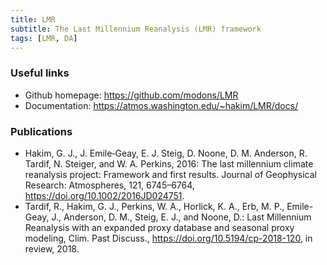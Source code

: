 ```yaml
---
title: LMR
subtitle: The Last Millennium Reanalysis (LMR) framework
tags: [LMR, DA]
---
```


### Useful links

+ Github homepage: <https://github.com/modons/LMR>
+ Documentation: <https://atmos.washington.edu/~hakim/LMR/docs/>

### Publications

+ Hakim, G. J., J. Emile‐Geay, E. J. Steig, D. Noone, D. M. Anderson, R.  Tardif, N. Steiger, and W. A. Perkins, 2016: The last millennium climate reanalysis project: Framework and first results. Journal of Geophysical Research: Atmospheres, 121, 6745–6764, <https://doi.org/10.1002/2016JD024751>.
+ Tardif, R., Hakim, G. J., Perkins, W. A., Horlick, K. A., Erb, M. P., Emile-Geay, J., Anderson, D. M., Steig, E. J., and Noone, D.: Last Millennium Reanalysis with an expanded proxy database and seasonal proxy modeling, Clim. Past Discuss., <https://doi.org/10.5194/cp-2018-120>, in review, 2018.


